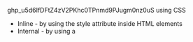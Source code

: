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
using CSS

- Inline - by using the style attribute inside HTML elements
- Internal - by using a <style> element in the <head> section
- External - by using a <link> element to link to an external CSS file (MOST COMMON WAY)
  <head>
    <link rel="stylesheet" href="styles.css">   //link tag to ref external css files
  </head>


using class attrib in tag: https://www.w3schools.com/html/html_classes.asp
- usage
- syntax:
  .classname {}
- Different Elements Can Share Same Class
- Multiple Classes

CSS Selectors
- CSS syntax
  - general format: selector {property:value;}
- selector format:
- Simple selectors
  - id: #id {}
  - class: .classname {}
  - element: elementName {}

Cascading Order
- Inline style (inside an HTML element)
- External and internal style sheets (in the head section)
- Browser default

The total width of an element should be calculated like this:
- Total element width = width + left padding + right padding + left border + right border + left margin + right margin
- Total element height = height + top padding + bottom padding + top border + bottom border + top margin + bottom margin


GOOGLE FONTS
- usage
  - add ref link to google fonts: <link rel="stylesheet" href="https://fonts.googleapis.com/css?family=Audiowide|Sofia|Trirong">
  - use normally in css: 
    - h1.a {font-family: "Audiowide", sans-serif;}
    - h1.b {font-family: "Sofia", sans-serif;}
    - h1.c {font-family: "Trirong", serif;}
- additional google font "effect": 
  - <link rel="stylesheet" href="https://fonts.googleapis.com/css?family=Sofia&effect=neon|outline|emboss|shadow-multiple">
- beautiful font paring: https://www.w3schools.com/css/css_font_pairings.asp

Image Sprites Technique
- Descirption: 
  - using one big image, and translate + crop to have the proper position

ATTRIBUTE SELECTORS
- Ref: https://www.w3schools.com/css/css_attribute_selectors.asp

CSS-FORM-STYLE
- Ref: https://www.w3schools.com/css/css_form.asp

CSS-COUNTER
- Ref: https://www.w3schools.com/css/css_counters.asp

CSS-unit
- Ref: https://www.w3schools.com/css/css_units.asp
